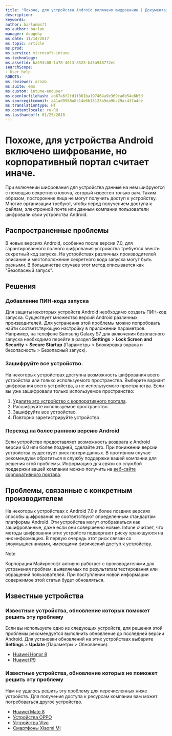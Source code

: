 ```yaml
---
title: "Похоже, для устройства Android включено шифрование | Документация Майкрософт"
description: 
keywords: 
author: barlanmsft
ms.author: barlan
manager: dougeby
ms.date: 11/14/2017
ms.topic: article
ms.prod: 
ms.service: microsoft-intune
ms.technology: 
ms.assetid: ba593c08-1a78-4013-8525-b45a948772ec
searchScope:
- User help
ROBOTS: 
ms.reviewer: arnab
ms.suite: ems
ms.custom: intune-enduser
ms.openlocfilehash: ab67a6f2fd1f861ba197464a9e369ca0b54e6b5d
ms.sourcegitcommit: a41ad9988a8c14e6b15123a9ea9bc29ac437a4ce
ms.translationtype: HT
ms.contentlocale: ru-RU
ms.lasthandoff: 01/25/2018
---
```

# <a name="your-android-device-seems-to-be-encrypted-but-company-portal-says-otherwise"></a>Похоже, для устройства Android включено шифрование, но корпоративный портал считает иначе.

При включении шифрования для устройства данные на нем шифруются с помощью секретного ключа, который известен только вам. Таким образом, посторонние лица не могут получить доступ к устройству. Многие организации требуют, чтобы перед получением доступа к файлам, электронной почте или данным компании пользователи шифровали свои устройства Android.

## <a name="common-issues"></a>Распространенные проблемы

В новых версиях Android, особенно после версии 7.0, для гарантированного полного шифрования устройства требуется ввести секретный код запуска. На устройствах различных производителей описание и местоположение секретного кода запуска могут быть разными. В большинстве случаев этот метод описывается как "Безопасный запуск". 

## <a name="solutions"></a>Решения

### <a name="add-a-startup-pin"></a>Добавление ПИН-кода запуска

Для защиты некоторых устройств Android необходимо создать ПИН-код запуска. Существует множество версий Android различных производителей. Для устранения этой проблемы можно попробовать найти соответствующую настройку в приложении параметров. Например, на телефоне Samsung Galaxy S7 для включения безопасного запуска необходимо перейти в раздел **Settings** > **Lock Screen and Security** > **Secure Startup** (Параметры > Блокировка экрана и безопасность > Безопасный запуск).  

### <a name="encrypt-the-entire-device"></a>Зашифруйте все устройство.

На некоторых устройствах доступна возможность шифрования всего устройства или только используемого пространства. Выберите вариант шифрования всего устройства, а не используемого пространства. Если вы уже зашифровали только используемое пространство:

1. [Удалите это устройство с корпоративного портала](unenroll-your-device-from-intune-android.md).
2. Расшифруйте используемое пространство.
3. Зашифруйте все устройство.
4. Повторно зарегистрируйте устройство.

### <a name="downgrade-your-version-of-android"></a>Переход на более раннюю версию Android

Если устройство предоставляет возможность возврата к Android версии 6.0 или более поздней, сделайте это. При понижении версии устройства существует риск потери данных. В противном случае рекомендуем обратиться в службу поддержки вашей компании для решения этой проблемы. Информацию для связи со службой поддержки вашей компании можно получить на [веб-сайте корпоративного портала](https://portal.manage.microsoft.com#HelpDeskDialog).

## <a name="specific-manufacturer-issues"></a>Проблемы, связанные с конкретным производителем

На некоторых устройствах с Android 7.0 и более поздних версиях способы шифрования не соответствуют определенным стандартам платформы Android. Эти устройства могут отображаться как зашифрованные, даже если они совершенно новые. Intune считает, что методы шифрования этих устройств подвергают риску хранящуюся на них информацию. В первую очередь этот риск связан со злоумышленниками, имеющими физический доступ к устройству.

> [!Note]
> Корпорация Майкрософт активно работает с производителями для устранения проблем, выявляемых по результатам тестирования или обращений пользователей. При поступлении новой информации содержимое этой статьи будет обновляться. 

## <a name="known-devices"></a>Известные устройства

### <a name="known-devices-that-can-be-updated-to-fix-this-issue"></a>Известные устройства, обновление которых поможет решить эту проблему

Если вы используете одно из следующих устройств, для решения этой проблемы рекомендуется выполнить обновление до последней версии Android. Для установки обновлений на этих устройствах выберите **Settings** > **Update** (Параметры > Обновление). 

- [Huawei Honor 8](http://consumer.huawei.com/en/support/mobile-phones/honor8_en-sup.htm)
- [Huawei P9](http://consumer.huawei.com/en/phones/p9/)

### <a name="known-devices-that-currently-cannot-be-updated-to-fix-this-issue"></a>Известные устройства, обновление которых не поможет решить эту проблему

Нам не удалось решить эту проблему для перечисленных ниже устройств. Для получения доступа к ресурсам компании вам может потребоваться другое устройство. 

- [Huawei Mate 8](https://consumer.huawei.com/en/mobile-phones/mate8/index.htm)
- [Устройства OPPO](http://www.oppo.com/en/smartphones)
- [Устройства Vivo](https://www.vivo.co.in)
- [Смартфоны Xiaomi Mi](https://xiaomi-mi.com/mi-smartphones/)

